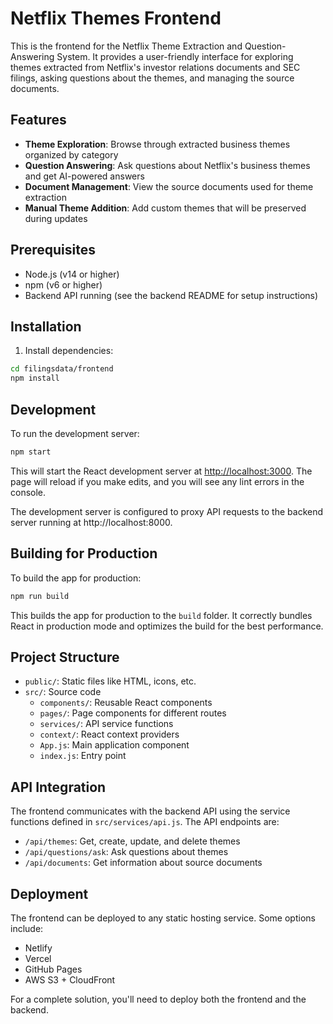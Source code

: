 # Netflix Themes Frontend

This is the frontend for the Netflix Theme Extraction and Question-Answering System. It provides a user-friendly interface for exploring themes extracted from Netflix's investor relations documents and SEC filings, asking questions about the themes, and managing the source documents.

## Features

- **Theme Exploration**: Browse through extracted business themes organized by category
- **Question Answering**: Ask questions about Netflix's business themes and get AI-powered answers
- **Document Management**: View the source documents used for theme extraction
- **Manual Theme Addition**: Add custom themes that will be preserved during updates

## Prerequisites

- Node.js (v14 or higher)
- npm (v6 or higher)
- Backend API running (see the backend README for setup instructions)

## Installation

1. Install dependencies:

```bash
cd filingsdata/frontend
npm install
```

## Development

To run the development server:

```bash
npm start
```

This will start the React development server at [http://localhost:3000](http://localhost:3000). The page will reload if you make edits, and you will see any lint errors in the console.

The development server is configured to proxy API requests to the backend server running at http://localhost:8000.

## Building for Production

To build the app for production:

```bash
npm run build
```

This builds the app for production to the `build` folder. It correctly bundles React in production mode and optimizes the build for the best performance.

## Project Structure

- `public/`: Static files like HTML, icons, etc.
- `src/`: Source code
  - `components/`: Reusable React components
  - `pages/`: Page components for different routes
  - `services/`: API service functions
  - `context/`: React context providers
  - `App.js`: Main application component
  - `index.js`: Entry point

## API Integration

The frontend communicates with the backend API using the service functions defined in `src/services/api.js`. The API endpoints are:

- `/api/themes`: Get, create, update, and delete themes
- `/api/questions/ask`: Ask questions about themes
- `/api/documents`: Get information about source documents

## Deployment

The frontend can be deployed to any static hosting service. Some options include:

- Netlify
- Vercel
- GitHub Pages
- AWS S3 + CloudFront

For a complete solution, you'll need to deploy both the frontend and the backend.
